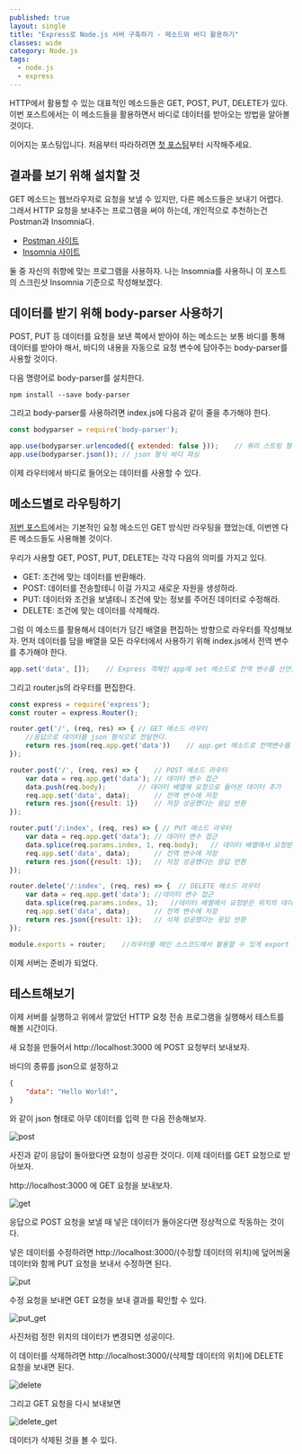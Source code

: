 ```yaml
---
published: true
layout: single
title: "Express로 Node.js 서버 구축하기 - 메소드와 바디 활용하기"
classes: wide
category: Node.js
tags: 
  - node.js
  - express
---
```


HTTP에서 활용할 수 있는 대표적인 메소드들은 GET, POST, PUT, DELETE가 있다. 이번 포스트에서는 이 메소드들을 활용하면서 바디로 데이터를 받아오는 방법을 알아볼 것이다.

이어지는 포스팅입니다. 처음부터 따라하려면 [첫 포스팅](https://fred16157.github.io/node.js/nodejs-express-server-basic/)부터 시작해주세요.

## 결과를 보기 위해 설치할 것

GET 메소드는 웹브라우저로 요청을 보낼 수 있지만, 다른 메소드들은 보내기 어렵다. 그래서 HTTP 요청을 보내주는 프로그램을 써야 하는데, 개인적으로 추천하는건 Postman과 Insomnia다.

- [Postman 사이트](https://www.postman.com/)
- [Insomnia 사이트](https://insomnia.rest/)
  
둘 중 자신의 취향에 맞는 프로그램을 사용하자. 나는 Insomnia를 사용하니 이 포스트의 스크린샷 Insomnia 기준으로 작성해보겠다.

## 데이터를 받기 위해 body-parser 사용하기

POST, PUT 등 데이터를 요청을 보낸 쪽에서 받아야 하는 메소드는 보통 바디를 통해 데이터를 받아야 해서, 바디의 내용을 자동으로 요청 변수에 담아주는 body-parser를 사용할 것이다.

다음 명령어로 body-parser를 설치한다.

~~~
npm install --save body-parser
~~~

그리고 body-parser를 사용하려면 index.js에 다음과 같이 줄을 추가해야 한다.

~~~js
const bodyparser = require('body-parser');

app.use(bodyparser.urlencoded({ extended: false }));    // 쿼리 스트링 형식 바디 파싱
app.use(bodyparser.json()); // json 형식 바디 파싱
~~~

이제 라우터에서 바디로 들어오는 데이터를 사용할 수 있다.

## 메소드별로 라우팅하기

[저번 포스트](https://fred16157.github.io/node.js/nodejs-express-server-routing/)에서는 기본적인 요청 메소드인 GET 방식만 라우팅을 했었는데, 이번엔 다른 메소드들도 사용해볼 것이다.

우리가 사용할 GET, POST, PUT, DELETE는 각각 다음의 의미를 가지고 있다.

- GET: 조건에 맞는 데이터를 반환해라.
- POST: 데이터를 전송할테니 이걸 가지고 새로운 자원을 생성하라.
- PUT: 데이터와 조건을 보낼테니 조건에 맞는 정보를 주어진 데이터로 수정해라.
- DELETE: 조건에 맞는 데이터를 삭제해라.

그럼 이 메소드를 활용해서 데이터가 담긴 배열을 편집하는 방향으로 라우터를 작성해보자.
먼저 데이터를 담을 배열을 모든 라우터에서 사용하기 위해 index.js에서 전역 변수를 추가해야 한다.

~~~js
app.set('data', []);    // Express 객체인 app에 set 메소드로 전역 변수를 선언할 수 있다.
~~~

그리고 router.js의 라우터를 편집한다.

~~~js
const express = require('express');
const router = express.Router();

router.get('/', (req, res) => { // GET 메소드 라우터
    //응답으로 데이터를 json 형식으로 전달한다.
    return res.json(req.app.get('data'))    // app.get 메소드로 전역변수를 불러올 수 있다.
});

router.post('/', (req, res) => {    // POST 메소드 라우터
    var data = req.app.get('data'); // 데이터 변수 접근
    data.push(req.body);        // 데이터 배열에 요청으로 들어온 데이터 추가
    req.app.set('data', data);      // 전역 변수에 저장
    return res.json({result: 1})    // 저장 성공헀다는 응답 반환
});

router.put('/:index', (req, res) => { // PUT 메소드 라우터
    var data = req.app.get('data'); // 데이터 변수 접근
    data.splice(req.params.index, 1, req.body);   // 데이터 배열에서 요청받은 위치의 데이터를 새 데이터로 교체
    req.app.set('data', data);      // 전역 변수에 저장
    return res.json({result: 1});   // 저장 성공헀다는 응답 반환
});

router.delete('/:index', (req, res) => {  // DELETE 메소드 라우터
    var data = req.app.get('data'); //데이터 변수 접근
    data.splice(req.params.index, 1);   //데이터 배열에서 요청받은 위치의 데이터를 제거
    req.app.set('data', data);      // 전역 변수에 저장
    return res.json({result: 1});   // 삭제 성공했다는 응답 반환
});

module.exports = router;    //라우터를 메인 소스코드에서 활용할 수 있게 export
~~~

이제 서버는 준비가 되었다.

## 테스트해보기

이제 서버를 실행하고 위에서 깔았던 HTTP 요청 전송 프로그램을 실행해서 테스트를 해볼 시간이다.

새 요청을 만들어서 http://localhost:3000 에 POST 요청부터 보내보자.

바디의 종류를 json으로 설정하고 

~~~json
{
    "data": "Hello World!",
}
~~~

와 같이 json 형태로 아무 데이터를 입력 한 다음 전송해보자.

![post](https://imgur.com/IZLrFam.png)

사진과 같이 응답이 돌아왔다면 요청이 성공한 것이다. 이제 데이터를 GET 요청으로 받아보자.

http://localhost:3000 에 GET 요청을 보내보자.

![get](https://imgur.com/D7Ixn1h.png)

응답으로 POST 요청을 보낼 때 넣은 데이터가 돌아온다면 정상적으로 작동하는 것이다.

넣은 데이터를 수정하려면 http://localhost:3000/(수정할 데이터의 위치)에 덮어씌울 데이터와 함께 PUT 요청을 보내서 수정하면 된다.

![put](https://imgur.com/3L8Dh1N.png)

수정 요청을 보내면 GET 요청을 보내 결과를 확인할 수 있다.

![put_get](https://imgur.com/ltis9kL.png)

사진처럼 정한 위치의 데이터가 변경되면 성공이다.

이 데이터를 삭제하려면 http://localhost:3000/(삭제할 데이터의 위치)에 DELETE 요청을 보내면 된다.

![delete](https://imgur.com/a7Vv4mQ.png)

그리고 GET 요청을 다시 보내보면

![delete_get](https://imgur.com/xHHTuv1.png)

데이터가 삭제된 것을 볼 수 있다.